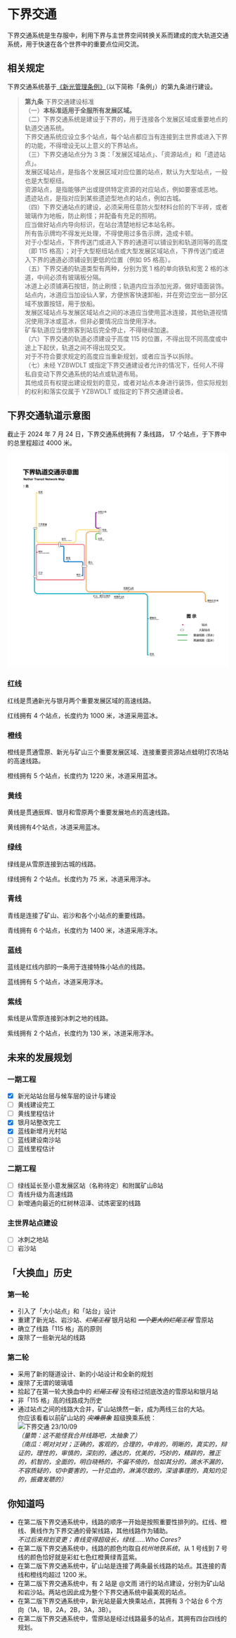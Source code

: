 # 下界交通

下界交通系统是生存服中，利用下界与主世界空间转换关系而建成的庞大轨道交通系统，用于快速在各个世界中的重要点位间交流。

## 相关规定

下界交通系统基于[《新光管理条例》](../xinguang/xinguang_administrative_regulations.md)（以下简称「条例」）的第九条进行建设。

> **第九条** 下界交通建设标准  
（一）**本标准适用于全服所有发展区域。**  
（二）下界交通系统是建设于下界的，用于连接各个发展区域或重要地点的轨道交通系统。  
下界交通系统应设立多个站点，每个站点都应当有连接到主世界或进入下界的功能，不得增设无以上意义的下界站点。  
（三）下界交通站点分为 3 类：「发展区域站点」、「资源站点」和「遗迹站点」。  
发展区域站点，是指各个发展区域对应位置的站点，默认为大型站点，一般也是大型枢纽。  
资源站点，是指能够产出或提供特定资源的对应站点，例如要塞或恶地。  
遗迹站点，是指对应到某些遗迹型地点的站点，例如古城。  
（四）下界交通站点的建设，必须采用任意防火型材料台阶的下半砖，或者玻璃作为地板，防止刷怪；并配备有充足的照明。  
应当做好站点内导向标识，在站台清楚地标记本站名称。  
所有告示牌均不得发光处理，不得使用过多告示牌，造成卡顿。  
对于小型站点，下界传送门或进入下界的通道可以铺设到和轨道同等的高度（即 115 格高）；对于大型枢纽站点或大型发展区域站点，下界传送门或进入下界的通道必须铺设到更低的位置（例如 95 格高）。  
（五）下界交通的轨道类型有两种，分别为宽 1 格的单向铁轨和宽 2 格的冰道，中间必须有玻璃板分隔。  
冰道上必须铺满石按钮，防止刷怪；轨道内应当添加光源，做好墙面装饰。  
站点内，冰道应当加设仙人掌，方便旅客快速卸船，并在旁边空出一部分区域不放置按钮，用于放船。  
发展区域站点与发展区域站点之间的冰道应当使用蓝冰连接，其他轨道视情况使用浮冰或蓝冰，但非必要情况应当使用浮冰。  
矿车轨道应当使旅客到站后完全停止，不得继续加速。  
（六）下界交通的轨道必须建设于高度 115 的位置，不得出现不同高度或中途上下起伏，轨道之间不得出现交叉。  
对于不符合要求规定的高度应当重新规划，或者应当予以拆除。  
（七）未经 YZBWDLT 或指定下界交通建设者允许的情况下，任何人不得私自变动下界交通系统的站点或轨道布局。  
其他成员有权提出建设规划的意见，或者对站点本身进行装饰，但实际规划的权利和落实仅属于 YZBWDLT 或指定的下界交通建设者。

## 下界交通轨道示意图

截止于 2024 年 7 月 24 日，下界交通系统拥有 7 条线路， 17 个站点，于下界中的总里程超过 4000 米。

![下界交通（第二版）](../../../assets/SurvivalIII/nether/nether_transit_map.png)

### 红线

红线是贯通新光与银月两个重要发展区域的高速线路。

红线拥有 4 个站点，长度约为 1000 米，冰道采用蓝冰。

### 橙线

橙线是贯通雪原、新光与矿山三个重要发展区域、连接重要资源站点蛙明灯农场站的高速线路。

橙线拥有 5 个站点，长度约为 1220 米，冰道采用蓝冰。

### 黄线

黄线是贯通辰辉、银月和雪原两个重要发展地点的高速线路。

黄线拥有4个站点，冰道采用蓝冰。

### 绿线

绿线是从雪原连接到古城的线路。

绿线拥有 2 个站点。长度约为 75 米，冰道采用浮冰。

### 青线

青线是连接了矿山、岩沙和各个小站点的重要线路。

青线拥有 6 个站点，长度约为 1400 米，冰道采用浮冰。

### 蓝线

蓝线是红线内部的一条用于连接特殊小站点的线路。

蓝线拥有 5 个站点，冰道采用浮冰。

### 紫线

紫线是从雪原连接到冰刺之地的线路。

紫线拥有 2 个站点，长度约为 130 米，冰道采用浮冰。

## 未来的发展规划

### 一期工程

- [x] 新光站站台层与候车层的设计与建设
- [ ] 黄线建设完工
- [ ] 黄线里程估计
- [x] 银月站整改完工
- [x] 蓝线新增月光村站
- [ ] 蓝线建设南沙站
- [ ] 蓝线里程估计

### 二期工程

- [ ] 绿线延长至小意发展区站（名称待定）和附属矿山B站
- [ ] 青线升级为高速线路
- [ ] 新增通向最近的红树林沼泽、试炼密室的线路

### 主世界站点建设

- [ ] 冰刺之地站
- [ ] 岩沙站

## 「大换血」历史

### 第一轮

- 引入了「大小站点」和「站台」设计
- 重建了新光站、岩沙站、~~*烂尾工程*~~ 银月站和 ~~*一个更大的烂尾工程*~~ 雪原站
- 确立了线路「115 格」高的原则
- 废除了一些新光站的线路

### 第二轮

- 采用了新的隧道设计、新的小站设计和全新的规划
- 废除了无谓的玻璃墙
- 拾起了在第一轮大换血中的 ~~*烂尾工程*~~ 没有经过彻底改造的雪原站和银月站
- 非「115 格」高的线路成为历史
- 通过站点之间的线路大合并，矿山站焕然一新，成为两线三台的大站。  
  你应该看看以前矿山站的 ~~*灾难景象*~~ 超级换乘系统：  
  ![下界交通 23/10/09](../../../assets/SurvivalIII/nether/nether_transit_map_old.jpg)  
  *（量筒：这不能怪我合并线路吧，太抽象了）*  
  *（南瓜：啊对对对；正确的，客观的，合理的，中肯的，明晰的，真实的，辩证的，理性的，审慎的，深刻的，通达的，优美的，巧妙的，精辟的，雅正的，机智的，全面的，明白晓畅的，不偏不倚的，恰如其分的，滴水不漏的，不容质疑的，切中要害的，一针见血的，淋漓尽致的，深谙事理的，真知灼见的，振聋发聩的）*

## 你知道吗

- 在第二版下界交通系统中，线路的顺序一开始是按照重要性排列的。红线、橙线、黄线作为下界交通的骨架线路，其他线路作为辅助。  
  *不过后来规划变更；青线变得超级长，绿线……Who Cares?*
- 在第二版下界交通系统中，线路的颜色均取自*杭州地铁系统*，从 1 号线到 7 号线的颜色恰好就是彩虹七色红橙黄绿青蓝紫。
- 在第二版下界交通系统中，矿山站是连接了两条最长线路的站点。其连接的青线和橙线均超过 1200 米。
- 在第二版下界交通系统中，有 2 站是 @文雨 进行的站点建设，分别为矿山站和岩沙站。两站也因此成为整个下界交通系统中最美观的站点。
- 在第二版下界交通系统中，新光站是最大换乘站点，其拥有 3 个站台 6 个方向（1A，1B，2A，2B，3A，3B）。
- 在第二版下界交通系统中，雪原站是经过线路最多的站点，其拥有四台四线的规划。

